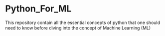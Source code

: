 # Python_For_ML
This repository contain all the essential concepts of python that one should need to know before diving into the concept of Machine Learning (ML)
